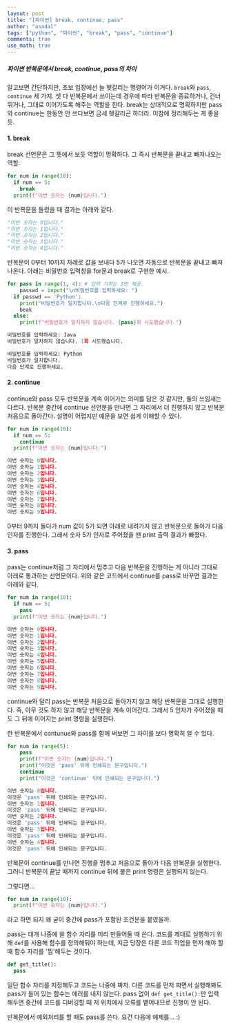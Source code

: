 ```yaml
---
layout: post
title: "[파이썬] break, continue, pass"
author: "asadal"
tags: ["python", "파이썬", "break", "pass", "continue"]
comments: true
use_math: true
---
```


##### 파이썬 반복문에서 break, continue, pass의 차이

알고보면 간단하지만, 초보 입장에선 늘 헷갈리는 명령어가 이거다. `break`와 `pass`, `continue` 세 가지. 셋 다 반복문에서 쓰이는데 경우에 따라 반복문을 종료하거나, 건너뛰거나, 그대로 이어가도록 해주는 역할을 한다. break는 상대적으로 명확하지만 pass와 continue는 한동안 안 쓰다보면 금세 헷갈리곤 하더라. 이참에 정리해두는 게 좋을 듯.

#### 1. break

break 선언문은 그 뜻에서 보듯 역할이 명확하다. 그 즉시 반복문을 끝내고 빠져나오는 역할.

```python
for num in range(10):
  if num == 5:
    break
  print(f"이번 숫자는 {num}입니다.")
```

이 반복문을 돌렸을 때 결과는 아래와 같다.

```python
"이번 숫자는 0입니다."
"이번 숫자는 1입니다."
"이번 숫자는 2입니다."
"이번 숫자는 3입니다."
"이번 숫자는 4입니다."
```

 반복문이 0부터 10까지 차례로 값을 보내다 5가 나오면 자동으로 반복문을 끝내고 빠져나온다. 아래는 비밀번호 입력창을 for문과 break로 구현한 예시.

```python
for pass in range(1, 4): # 입력 기회는 3번 제공.
	passwd = input("\n비밀번호를 입력하세요: ")
  if passwd == 'Python':
    print("비밀번호가 일치합니다.\n다음 단계로 진행하세요.")
    beak
  else:
    print(f"비밀번호가 일치하지 않습니다. {pass}회 시도했습니다.")
```

```python
비밀번호를 입력하세요: Java
비밀번호가 일치하지 않습니다. 1회 시도했습니다.

비밀번호를 입력하세요: Python
비밀번호가 일치합니다.
다음 단계로 진행하세요.
```



#### 2. continue

continue와 pass 모두 반복문을 계속 이어가는 의미를 담은 것 같지만, 둘의 쓰임새는 다르다. 반복문 중간에 continue 선언문을 만나면 그 자리에서 더 진행하지 않고 반복문 처음으로 돌아간다. 설명이 어렵지만 예문을 보면 쉽게 이해할 수 있다.

```python
for num in range(10):
  if num == 5:
    continue
  print(f"이번 숫자는 {num}입니다.")
```

```python
이번 숫자는 0입니다.
이번 숫자는 1입니다.
이번 숫자는 2입니다.
이번 숫자는 3입니다.
이번 숫자는 4입니다.
이번 숫자는 6입니다.
이번 숫자는 7입니다.
이번 숫자는 8입니다.
이번 숫자는 9입니다.
```

0부터 9까지 돌다가 num 값이 5가 되면 아래로 내려가지 않고 반복문으로 돌아가 다음 인자를 진행한다. 그래서 숫자 5가 인자로 주어졌을 땐 print 출력 결과가 빠졌다. 

#### 3. pass

pass는 continue처럼 그 자리에서 멈추고 다음 반복문을 진행하는 게 아니라 그대로 아래로 통과하는 선언문이다. 위와 같은 코드에서 continue를 pass로 바꾸면 결과는 아래와 같다.

```python
for num in range(10):
  if num == 5:
    pass
  print(f"이번 숫자는 {num}입니다.")
```

```python
이번 숫자는 0입니다.
이번 숫자는 1입니다.
이번 숫자는 2입니다.
이번 숫자는 3입니다.
이번 숫자는 4입니다.
이번 숫자는 5입니다.
이번 숫자는 6입니다.
이번 숫자는 7입니다.
이번 숫자는 8입니다.
이번 숫자는 9입니다.
```

continue와 달리 pass는 반복문 처음으로 돌아가지 않고 해당 반복문을 그대로 실행한다. 즉, 아무 것도 하지 않고 해당 반복문을 계속 이어간다. 그래서 5 인자가 주어졌을 때도 그 뒤에 이어지는 print 명령을 실행한다. 

한 반복문에서 contunue와 pass를 함께 써보면 그 차이를 보다 명확히 알 수 있다.

```python
for num in range(5):
    pass
    print(f"이번 숫자는 {num}입니다.")
    print("이것은 'pass' 뒤에 인쇄되는 문구입니다.")
    continue
    print("이것은 'continue' 뒤에 인쇄되는 문구입니다.")
```

```py
이번 숫자는 0입니다.
이것은 'pass' 뒤에 인쇄되는 문구입니다.
이번 숫자는 1입니다.
이것은 'pass' 뒤에 인쇄되는 문구입니다.
이번 숫자는 2입니다.
이것은 'pass' 뒤에 인쇄되는 문구입니다.
이번 숫자는 3입니다.
이것은 'pass' 뒤에 인쇄되는 문구입니다.
이번 숫자는 4입니다.
이것은 'pass' 뒤에 인쇄되는 문구입니다.
```

반복문이 continue를 만나면 진행을 멈추고 처음으로 돌아가 다음 반복문을 실행한다. 그러니 반복문이 끝날 때까지 continue 뒤에 붙은 print 명령은 실행되지 않는다.

그렇다면… 

```python
for num in range(10):
  print(f"이번 숫자는 {num}입니다.")
```

라고 하면 되지 왜 굳이 중간에 pass가 포함된 조건문을 붙였을까.

pass는 대개 나중에 쓸 함수 자리를 미리 만들어둘 때 쓴다. 코드를 제대로 실행하기 위해 `def`를 사용해 함수를 정의해둬야 하는데, 지금 당장은 다른 코드 작업을 먼저 해야 할 때 함수 자리를 '찜'해두는 것이다. 

```python
def get_title():
  pass
```

일단 함수 자리를 지정해두고 코드는 나중에 짜자. 다른 코드를 먼저 짜면서 실행해봐도 pass가 들어 있는 함수는 에러를 내지 않는다. pass 없이 `def get_title():`만 입력해두면 중간에 코드를 디버깅할 때 저 위치에서 오류를 뱉어내므로 진행이 안 된다. 

반복문에서 예외처리를 할 때도 pass를 쓴다. 요건 다음에 예제를… :)
